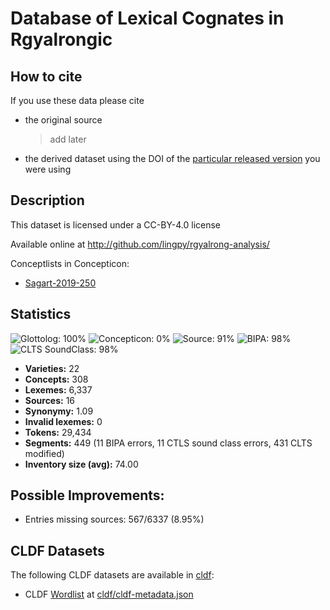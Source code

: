 # Database of Lexical Cognates in Rgyalrongic

## How to cite

If you use these data please cite
- the original source
  > add later
- the derived dataset using the DOI of the [particular released version](../../releases/) you were using

## Description


This dataset is licensed under a CC-BY-4.0 license

Available online at http://github.com/lingpy/rgyalrong-analysis/


Conceptlists in Concepticon:
- [Sagart-2019-250](https://concepticon.clld.org/contributions/Sagart-2019-250)
## Statistics


![Glottolog: 100%](https://img.shields.io/badge/Glottolog-100%25-brightgreen.svg "Glottolog: 100%")
![Concepticon: 0%](https://img.shields.io/badge/Concepticon-0%25-red.svg "Concepticon: 0%")
![Source: 91%](https://img.shields.io/badge/Source-91%25-green.svg "Source: 91%")
![BIPA: 98%](https://img.shields.io/badge/BIPA-98%25-green.svg "BIPA: 98%")
![CLTS SoundClass: 98%](https://img.shields.io/badge/CLTS%20SoundClass-98%25-green.svg "CLTS SoundClass: 98%")

- **Varieties:** 22
- **Concepts:** 308
- **Lexemes:** 6,337
- **Sources:** 16
- **Synonymy:** 1.09
- **Invalid lexemes:** 0
- **Tokens:** 29,434
- **Segments:** 449 (11 BIPA errors, 11 CTLS sound class errors, 431 CLTS modified)
- **Inventory size (avg):** 74.00

## Possible Improvements:



- Entries missing sources: 567/6337 (8.95%)

## CLDF Datasets

The following CLDF datasets are available in [cldf](cldf):

- CLDF [Wordlist](https://github.com/cldf/cldf/tree/master/modules/Wordlist) at [cldf/cldf-metadata.json](cldf/cldf-metadata.json)